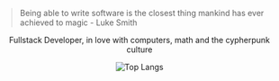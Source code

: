 > Being able to write software is the closest thing mankind has ever achieved to magic - Luke Smith
<p align="center">Fullstack Developer, in love with computers, math and the cypherpunk culture</p>

<div align="center">
  
  ![Top Langs](https://github-readme-stats.vercel.app/api/top-langs/?username=0xluc&layout=donut-vertical&hide=jupyter%20notebook,html,c,scss,css,c%23&theme=dark)


</div>

<br/>  
